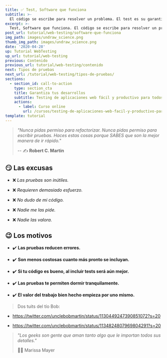 ```yaml
---
title: ✅ Test, Software que funciona
subtitle: >-
  El código se escribe para resolver un problema. El test es su garantía.
excerpt: >-
  Test, Software que funciona. El código se escribe para resolver un problema. El test es su garantía.
post_url: tutorial/web-testing/software-que-funciona
img_path: images/undraw_science.png
thumb_img_path: images/undraw_science.png
date: '2020-04-28'
up: Tutorial WebTesting
up_url: tutorial/web-testing
previous: Contenido
previous_url: tutorial/web-testing/contenido
next: Tipos de pruebas
next_url: /tutorial/web-testing/tipos-de-pruebas/
sections:
  - section_id: call-to-action
    type: section_cta
    title: Garantiza tus desarrollos
    subtitle: Testing de aplicaciones web fácil y productivo para todos.
    actions:
      - label: Curso online
        url: /cursos/testing-de-aplicaciones-web-facil-y-productivo-para-todos/
template: tutorial
---
```


> _"Nunca pidas permiso para refactorizar. Nunca pidas permiso para escribir pruebas. Haces estas cosas porque SABES que son la mejor manera de ir rápido."_
>
> -- ✍️ **Robert C. Martin**

## 😏 Las excusas

- ❌ _Las pruebas son inútiles._

- ❌ _Requieren demasiado esfuerzo._

- ❌ _No dudo de mi código._

- ❌ _Nadie me las pide._

- ❌ _Nadie las valora._

## 😉 Los motivos

- ✔️ **Las pruebas reducen errores.**

- ✔️ **Son menos costosas cuanto más pronto se incluyan.**

- ✔️ **Si tu código es bueno, al incluir tests será aún mejor.**

- ✔️ **Las pruebas te permiten dormir tranquilamente.**

- ✔️ **El valor del trabajo bien hecho empieza por uno mismo.**

> Dos tuits del tío Bob:

- https://twitter.com/unclebobmartin/status/1130449247390851072?s=20

- https://twitter.com/unclebobmartin/status/1134824807969804291?s=20

> _"Los geeks son gente que aman tanto algo que le importan todos sus detalles."_
>
> ✍🏼 Marissa Mayer
